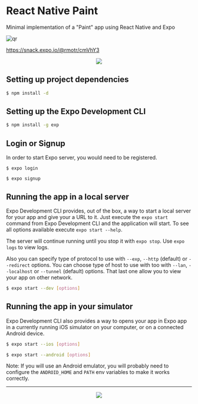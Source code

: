 # React Native Paint

Minimal implementation of a "Paint" app using React Native and Expo

![qr](https://user-images.githubusercontent.com/7065401/51691724-15c3dd00-1fda-11e9-9379-365ad36876a7.png)

https://snack.expo.io/@rmotr/cmVhY3

<p align="center">
  <img src="http://i.imgur.com/XzR65hx.gif">
</p>

## Setting up project dependencies

```bash
$ npm install -d
```

## Setting up the Expo Development CLI

```bash
$ npm install -g exp
```

## Login or Signup

In order to start Expo server, you would need to be registered.

```
$ expo login
```

```
$ expo signup
```

## Running the app in a local server

Expo Development CLI provides, out of the box, a way to start a local server for your app and give your a URL to it. Just execute the `expo start` command from Expo Development CLI and the application will start. To see all options available execute `expo start --help`.

The server will continue running until you stop it with `expo stop`. Use `expo logs` to view logs.

Also you can specify type of protocol to use with `--exp`, `--http` (default) or `--redirect` options. You can choose type of host to use with too with `--lan`, `--localhost` or `--tunnel` (default) options. That last one allow you to view your app on other network.

```bash
$ expo start --dev [options]
```

## Running the app in your simulator

Expo Development CLI also provides a way to opens your app in Expo app in a currently running iOS simulator on your computer, or on a connected Android device.

```bash
$ expo start --ios [options]
```

```bash
$ expo start --android [options]
```

Note: If you will use an Android emulator, you will probably need to configure the `ANDROID_HOME` and `PATH` env variables to make it works correctly.

---
<p align="center">
  <a href="https://rmotr.com" target="_blank">
    <img src="http://i.imgur.com/JEIGdC6.png">
  </a>
</p>
